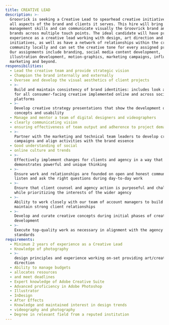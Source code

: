 ```yaml
---
title: CREATIVE LEAD
description: >-
  Groovrick is seeking a Creative Lead to spearhead creative initiatives across
  all aspects of the brand and clients it serves. This hire will bring creative
  management skills and can communicate visually the Groovrick brand and partner
  brands across multiple touch points. The ideal candidate will have prior
  experience as a creative lead working with design, art direction and brand
  initiatives, as well as have a network of relationships within the creative
  community locally and can set the creative tone for every assigned project.
  Our assignments include branding, social media content development,
  illustration development, motion-graphics, marketing campaigns, influencer
  marketing and beyond.
responsibilities:
  - Lead the creative team and provide strategic vision
  - Champion the brand internally and externally
  - Oversee and develop the visual aesthetics of client projects
  - >-
    Build and maintain consistency of brand identities: includes look and feel
    for all consumer-facing creative implemented online and across social media
    platforms
  - >-
    Develop creative strategy presentations that show the development of digital
    concepts and usability
  - Manage and mentor a team of digital designers and videographers
  - clearly communicating vision
  - ensuring effectiveness of team output and adherence to project demands
  - >-
    Partner with the marketing and technical team leaders to develop creative
    campaigns and align activities with the brand essence
  - Good understanding of social
  - online culture and trends
  - >-
    Effectively implement changes for clients and agency in a way that
    demonstrates powerful and unique thinking
  - >-
    Ensure work and relationships are founded on open and honest communications;
    listen and ask the right questions during day-to-day work
  - >-
    Ensure that client counsel and agency action is purposeful and challenging
    while prioritizing the interests of the wider agency
  - >-
    Ability to work closely with our team of account managers to build and
    maintain strong client relationships
  - >-
    Develop and curate creative concepts during initial phases of creative
    development
  - >-
    Execute top-quality work as necessary in alignment with the agency’s
    standards
requirements:
  - Minimum 2 years of experience as a Creative Lead
  - Knowledge of photography
  - >-
    design principles and experience working on-set providing art/creative
    direction
  - Ability to manage budgets
  - allocates resources
  - and meet deadlines
  - Expert knowledge of Adobe Creative Suite
  - Advanced proficiency in Adobe Photoshop
  - Illustrator
  - InDesign
  - After Effects
  - Knowledge and maintained interest in design trends
  - videography and photography
  - Degree in relevant field from a reputed institution
---
```


